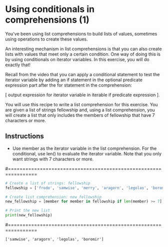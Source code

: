 #  Using conditionals in comprehensions (1)
You've been using list comprehensions to build lists of values, sometimes using operations to create these values.

An interesting mechanism in list comprehensions is that you can also create lists with values that meet only a certain condition. One way of doing this is by using conditionals on iterator variables. In this exercise, you will do exactly that!

Recall from the video that you can apply a conditional statement to test the iterator variable by adding an if statement in the optional predicate expression part after the for statement in the comprehension:

[ output expression for iterator variable in iterable if predicate expression ].

You will use this recipe to write a list comprehension for this exercise. You are given a list of strings fellowship and, using a list comprehension, you will create a list that only includes the members of fellowship that have 7 characters or more.

## Instructions

* Use member as the iterator variable in the list comprehension. For the conditional, use len() to evaluate the iterator variable. Note that you only want strings with 7 characters or more.

#================================================================

``` python
# Create a list of strings: fellowship
fellowship = ['frodo', 'samwise', 'merry', 'aragorn', 'legolas', 'boromir', 'gimli']

# Create list comprehension: new_fellowship
new_fellowship = [member for member in fellowship if len(member) >= 7]

# Print the new list
print(new_fellowship)


```

#================================================================

``` output
['samwise', 'aragorn', 'legolas', 'boromir']

```